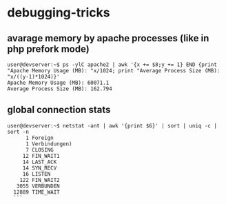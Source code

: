 # debugging-tricks

## avarage memory by apache processes (like in php prefork mode)

```
user@devserver:~$ ps -ylC apache2 | awk '{x += $8;y += 1} END {print "Apache Memory Usage (MB): "x/1024; print "Average Process Size (MB): "x/((y-1)*1024)}'
Apache Memory Usage (MB): 60071.1
Average Process Size (MB): 162.794

```
## global connection stats
```
user@devserver:~$ netstat -ant | awk '{print $6}' | sort | uniq -c | sort -n
      1 Foreign
      1 Verbindungen)
      7 CLOSING
     12 FIN_WAIT1
     14 LAST_ACK
     14 SYN_RECV
     16 LISTEN
    122 FIN_WAIT2
   3055 VERBUNDEN
  12889 TIME_WAIT
  ```
